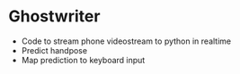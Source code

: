 # Ghostwriter

- Code to stream phone videostream to python in realtime
- Predict handpose
- Map prediction to keyboard input